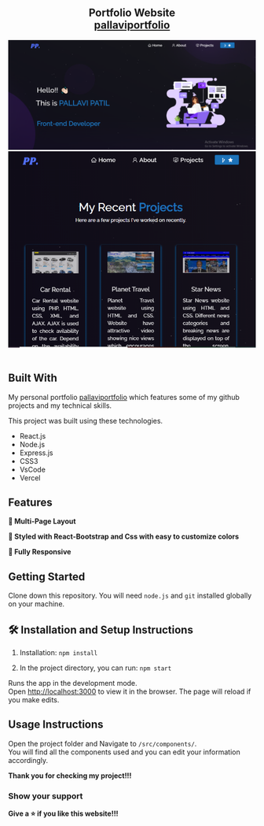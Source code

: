 <h2 align="center">
  Portfolio Website <br/>
  <a href="https://pw-portfolio.vercel.app/" target="">pallaviportfolio</a>
</h2>
<div align="center">
  
 <img alt="Demo" src="./Images/img1.PNG" />
 <img alt="Demo" src="./Images/img2.PNG" />

</div>

<br/>

## Built With

My personal portfolio <a href="https://pw-portfolio.vercel.app/" target="_blank">pallaviportfolio</a> which features some of my github projects and my technical skills.<br/>

This project was built using these technologies.

- React.js
- Node.js
- Express.js
- CSS3
- VsCode
- Vercel

## Features

**📖 Multi-Page Layout**

**🎨 Styled with React-Bootstrap and Css with easy to customize colors**

**📱 Fully Responsive**

## Getting Started

Clone down this repository. You will need `node.js` and `git` installed globally on your machine.

## 🛠 Installation and Setup Instructions

1. Installation: `npm install`

2. In the project directory, you can run: `npm start`

Runs the app in the development mode.\
Open [http://localhost:3000](http://localhost:3000) to view it in the browser.
The page will reload if you make edits.

## Usage Instructions

Open the project folder and Navigate to `/src/components/`. <br/>
You will find all the components used and you can edit your information accordingly.

**Thank you for checking my project!!!**

### Show your support

**Give a ⭐ if you like this website!!!**

